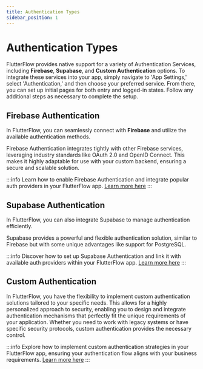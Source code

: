 ```yaml
---
title: Authentication Types
sidebar_position: 1
---
```


# Authentication Types
FlutterFlow provides native support for a variety of Authentication Services, including **Firebase**, **Supabase**, and **Custom Authentication** options. To integrate these services into your app, simply navigate to 'App Settings,' select 'Authentication,' and then choose your preferred service. From there, you can set up initial pages for both entry and logged-in states. Follow any additional steps as necessary to complete the setup.

## Firebase Authentication

In FlutterFlow, you can seamlessly connect with **Firebase** and utilize the available authentication
methods.

Firebase Authentication integrates tightly with other Firebase services, leveraging industry
standards like OAuth 2.0 and OpenID Connect. This makes it highly adaptable for use with your custom
backend, ensuring a secure and scalable solution.

:::info
Learn how to enable Firebase Authentication and integrate popular auth providers in your FlutterFlow
app. [Learn more here](#)
:::

## Supabase Authentication

In FlutterFlow, you can also integrate Supabase to manage authentication efficiently.

Supabase provides a powerful and flexible authentication solution, similar to Firebase but with some
unique advantages like support for PostgreSQL.

:::info
Discover how to set up Supabase Authentication and link it with available auth providers within your
FlutterFlow app. [Learn more here](#)
:::

## Custom Authentication

In FlutterFlow, you have the flexibility to implement custom authentication solutions tailored to
your specific needs. This allows for a highly personalized approach to security, enabling you to
design and integrate authentication mechanisms that perfectly fit the unique requirements of your
application. Whether you need to work with legacy systems or have specific security protocols,
custom authentication provides the necessary control.

:::info
Explore how to implement custom authentication strategies in your FlutterFlow app, ensuring your
authentication flow aligns with your business requirements. [Learn more here](#)
:::
